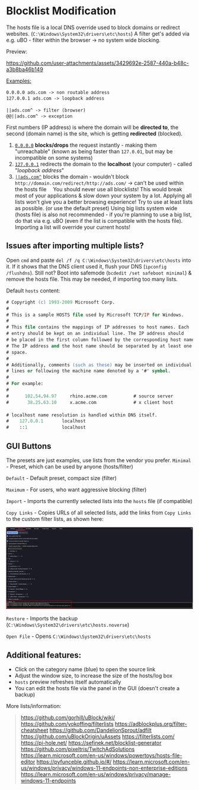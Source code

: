 # Blocklist Modification

The hosts file is a local DNS override used to block domains or redirect websites. (`C:\Windows\System32\drivers\etc\hosts`) A filter get's added via e.g. uBO - filter within the browser -> no system wide blocking.

Preview:

https://github.com/user-attachments/assets/3429692e-2587-440a-b48c-a3b8ba46b149

<ins>Examples:</ins>
```
0.0.0.0 ads.com -> non routable address
127.0.0.1 ads.com -> loopback address

||ads.com^ -> filter (browser)
@@||ads.com^ -> exception
```
First numbers (IP address) is where the domain will be **directed to**, the second (domain name) is the site, which is getting **redirected** (blocked). 

1. [`0.0.0.0`](https://en.wikipedia.org/wiki/0.0.0.0) **blocks/drops** the request instantly - making them "unreachable" (known as being faster than `127.0.01`, but may be incompatible on some systems)
2. [`127.0.0.1`](https://en.wikipedia.org/wiki/localhost) redirects the domain to the **localhost** (your computer) - called "*loopback address*"
3. [`||ads.com^`](https://adblockplus.org/filter-cheatsheet?DE_EXCEPTION=1) blocks the domain - wouldn't block `http://domain.com/redirect/http://ads.com/` -> can't be used within the hosts file
⠀
You should never use all blocklists! This would break most of your applications & slow down your system by a lot. Applying all lists won't give you a better browsing experience! Try to use at least lists as possible. (or use the default preset) Using big lists system wide (hosts file) is also not recommended - if you're planning to use a big list, do that via e.g. uBO (even if the list is compatible with the hosts file). Importing a list will override your current hosts!

## Issues after importing multiple lists?

Open `cmd` and paste `del /f /q C:\Windows\System32\drivers\etc\hosts` into it. If it shows that the DNS client used it, flush your DNS (`ipconfig /flushdns`). Still not? Boot into safemode (`bcdedit /set safeboot minimal`) & remove the hosts file. This may be needed, if importing too many lists.

Default `hosts` content:
```ps
# Copyright (c) 1993-2009 Microsoft Corp.
#
# This is a sample HOSTS file used by Microsoft TCP/IP for Windows.
#
# This file contains the mappings of IP addresses to host names. Each
# entry should be kept on an individual line. The IP address should
# be placed in the first column followed by the corresponding host name.
# The IP address and the host name should be separated by at least one
# space.
#
# Additionally, comments (such as these) may be inserted on individual
# lines or following the machine name denoted by a '#' symbol.
#
# For example:
#
#      102.54.94.97     rhino.acme.com          # source server
#       38.25.63.10     x.acme.com              # x client host

# localhost name resolution is handled within DNS itself.
#    127.0.0.1       localhost
#    ::1             localhost
```

## GUI Buttons
The presets are just examples, use lists from the vendor you prefer.
`Minimal` - Preset, which can be used by anyone (hosts/filter)

`Default` - Default preset, compact size (filter)

`Maximum` - For users, who want aggressive blocking (filter)

`Import` - Imports the currently selected lists into the `hosts` file (if compatible)

`Copy Links` - Copies URLs of all selected lists, add the links from `Copy Links` to the custom filter lists, as shown here:

![ubolinks](https://github.com/5Noxi/Blocklist-Modification/blob/main/ubolinks.png?raw=true)

`Restore` - Imports the backup (`C:\Windows\System32\drivers\etc\hosts.noverse`)

`Open File` - Opens `C:\Windows\System32\drivers\etc\hosts`

## Additional features:
- Click on the category name (blue) to open the source link
- Adjust the window size, to increase the size of the hosts/log box
- `hosts` preview refreshes itself automatically
- You can edit the hosts file via the panel in the GUI (doesn't create a backup)

More lists/information:</ins>
> https://github.com/gorhill/uBlock/wiki/
> https://github.com/yokoffing/filterlists
> https://adblockplus.org/filter-cheatsheet
> https://github.com/DandelionSprout/adfilt
> https://github.com/uBlockOrigin/uAssets
> https://filterlists.com/
> https://pi-hole.net/
> https://sefinek.net/blocklist-generator
> https://github.com/pixeltris/TwitchAdSolutions
> https://learn.microsoft.com/en-us/windows/powertoys/hosts-file-editor
> https://pyfunceble.github.io/#/
> https://learn.microsoft.com/en-us/windows/privacy/windows-11-endpoints-non-enterprise-editions
> https://learn.microsoft.com/en-us/windows/privacy/manage-windows-11-endpoints
